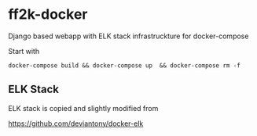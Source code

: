 # ff2k-docker
Django based webapp with ELK stack infrastruckture for docker-compose

Start with 

``docker-compose build && docker-compose up  && docker-compose rm -f``


## ELK Stack
ELK stack is copied and slightly modified from

https://github.com/deviantony/docker-elk
